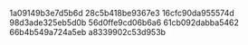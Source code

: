 1a09149b3e7d5b6d
28c5b418be9367e3
16cfc90da955574d
98d3ade325eb5d0b
56d0ffe9cd06b6a6
61cb092dabba5462
66b4b549a724a5eb
a8339902c53d953b
